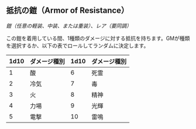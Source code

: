 ## 抵抗の鎧（Armor of Resistance）
*鎧（任意の軽装、中装、または重装）、レア（要同調）*

この鎧を着用している間、1種類のダメージに対する抵抗を持ちます。GMが種類を選択するか、以下の表でロールしてランダムに決定します。

| 1d10 | ダメージ種別 | 1d10 | ダメージ種別 |
|------|------------|------|------------|
| 1 | 酸 | 6 | 死霊 |
| 2 | 冷気 | 7 | 毒 |
| 3 | 火 | 8 | 精神 |
| 4 | 力場 | 9 | 光輝 |
| 5 | 電撃 | 10 | 雷鳴 |